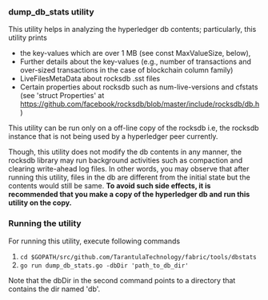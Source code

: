 ### dump_db_stats utility

This utility helps in analyzing the hyperledger db contents; particularly, this utility prints
- the key-values which are over 1 MB (see const MaxValueSize, below),
- Further details about the key-values (e.g., number of transactions and over-sized transactions in the case of blockchain column family)
- LiveFilesMetaData about rocksdb .sst files
- Certain properties about rocksdb such as num-live-versions and cfstats (see 'struct Properties' at https://github.com/facebook/rocksdb/blob/master/include/rocksdb/db.h)

This utility can be run only on a off-line copy of the rocksdb i.e, the rocksdb instance that is not being used by a hyperledger peer currently.

Though, this utility does not modify the db contents in any manner, the rocksdb library may run background activities
such as compaction and clearing write-ahead log files. In other words, you may observe that after running this utility,
files in the db are different from the initial state but the contents would still be same. **To avoid such side effects, it is recommended that you make a copy of the hyperledger db and run this utility on the copy.**


### Running the utility
For running this utility, execute following commands

1. `cd $GOPATH/src/github.com/TarantulaTechnology/fabric/tools/dbstats`
2. `go run dump_db_stats.go -dbDir 'path_to_db_dir'`

Note that the dbDir in the second command points to a directory that contains the dir named 'db'.
